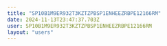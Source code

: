 ```yaml
---
title: "SP10B1M9ER932T3KZTZPBSP1ENHEEZRBPE12166RM"
date: 2024-11-13T23:47:37.703Z
user: SP10B1M9ER932T3KZTZPBSP1ENHEEZRBPE12166RM
layout: "users"
---
```

    